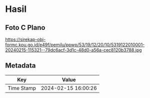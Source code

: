 # Hasil

## Foto C Plano

https://sirekap-obj-formc.kpu.go.id/e49f/pemilu/ppwp/53/19/12/20/10/5319122010001-20240215-115321--79dc6acf-3d1c-48d0-a56a-cec8120b3788.jpg


## Metadata

| Key        | Value               |
| ---------- | ------------------- |
| Time Stamp | 2024-02-15 16:00:26 |



